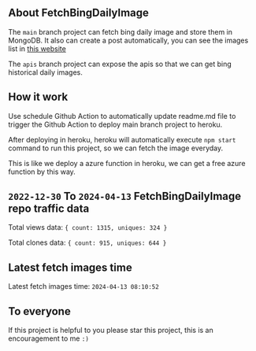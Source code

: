 ## About FetchBingDailyImage

The `main` branch project can fetch bing daily image and store them in MongoDB.
It also can create a post automatically, you can see the images list in [this website](https://oursalbum.netlify.app)

The `apis` branch project can expose the apis so that we can get bing historical daily images.

## How it work

Use schedule Github Action to automatically update readme.md file to trigger the Github Action to deploy main branch project to heroku.

After deploying in heroku, heroku will automatically execute `npm start` command to run this project, so we can fetch the image everyday.

This is like we deploy a azure function in heroku, we can get a free azure function by this way.

## `2022-12-30` To `2024-04-13` FetchBingDailyImage repo traffic data

Total views data: `{ count: 1315, uniques: 324 }`

Total clones data: `{ count: 915, uniques: 644 }`

## Latest fetch images time

Latest fetch images time: `2024-04-13 08:10:52`

## To everyone

If this project is helpful to you please star this project, this is an encouragement to me `:)`



